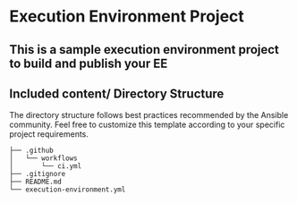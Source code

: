 # Execution Environment Project

## This is a sample execution environment project to build and publish your EE

## Included content/ Directory Structure

The directory structure follows best practices recommended by the Ansible
community. Feel free to customize this template according to your specific
project requirements.

```shell
├── .github
│   └── workflows
│       └── ci.yml
├── .gitignore
├── README.md
└── execution-environment.yml
```
